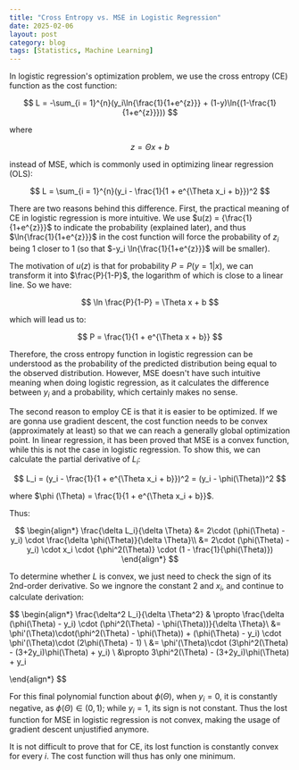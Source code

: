 ```yaml
---
title: "Cross Entropy vs. MSE in Logistic Regression"
date: 2025-02-06
layout: post
category: blog
tags: [Statistics, Machine Learning]
---
```



In logistic regression's optimization problem, we use the cross entropy (CE) function as the cost function:

$$
L = -\sum_{i = 1}^{n}(y_i\ln{\frac{1}{1+e^{z}}} + (1-y)\ln{(1-\frac{1}{1+e^{z}}}))
$$

where

$$
z = \Theta x + b
$$

instead of MSE, which is commonly used in optimizing linear regression (OLS):

$$
L = \sum_{i = 1}^{n}(y_i - \frac{1}{1 + e^{\Theta x_i + b}})^2
$$

There are two reasons behind this difference. First, the practical meaning of CE in logistic regression is more intuitive. We use $u(z) = {\frac{1}{1+e^{z}}}$ to indicate the probability (explained later), and thus $\ln{\frac{1}{1+e^{z}}}$ in the cost function will force the probability of $z_i$ being 1 closer to 1 (so that $-y_i \ln{\frac{1}{1+e^{z}}}$ will be smaller). 

The motivation of $u(z)$ is that for probability $P = P(y = 1 | x)$, we can transform it into $\frac{P}{1-P}$, the logarithm of which is close to a linear line. So we have:

$$
\ln \frac{P}{1-P} = \Theta x + b
$$

which will lead us to:

$$
P = \frac{1}{1 + e^{\Theta x + b}}
$$

Therefore, the cross entropy function in logistic regression can be understood as the probability of the predicted distribution being equal to the observed distribution. However, MSE doesn't have such intuitive meaning when doing logistic regression, as it calculates the difference between $y_i$ and a probability, which certainly makes no sense.

The second reason to employ CE is that it is easier to be optimized. If we are gonna use gradient descent, the cost function needs to be convex (approximately at least) so that we can reach a generally global optimization point. In linear regression, it has been proved that MSE is a convex function, while this is not the case in logistic regression. To show this, we can calculate the partial derivative of $L_i$:

$$
L_i = (y_i - \frac{1}{1 + e^{\Theta x_i + b}})^2 
= (y_i - \phi(\Theta))^2
$$

where $\phi (\Theta) = \frac{1}{1 + e^{\Theta x_i + b}}$.

Thus:

$$
\begin{align*}
\frac{\delta L_i}{\delta \Theta} &= 
2\cdot (\phi(\Theta) - y_i) \cdot \frac{\delta \phi(\Theta)}{\delta \Theta}\\
&=
2\cdot (\phi(\Theta) - y_i) \cdot x_i \cdot {\phi^2(\Theta)} \cdot (1 - \frac{1}{\phi(\Theta)})
\end{align*}
$$

To determine whether $L$ is convex, we just need to check the sign of its 2nd-order derivative. So we ingnore the constant $2$ and $x_i$, and continue to calculate derivation:

$$
\begin{align*}
\frac{\delta^2 L_i}{\delta \Theta^2} & \propto
\frac{\delta (\phi(\Theta) - y_i) \cdot (\phi^2(\Theta) - \phi(\Theta))}{\delta \Theta}\\ &=
\phi'(\Theta)\cdot(\phi^2(\Theta) - \phi(\Theta)) + (\phi(\Theta) - y_i) \cdot \phi'(\Theta)\cdot (2\phi(\Theta) - 1) \\ &=
\phi'(\Theta)\cdot (3\phi^2(\Theta) - (3+2y_i)\phi(\Theta) + y_i) \\ &\propto
3\phi^2(\Theta) - (3+2y_i)\phi(\Theta) + y_i

\end{align*}
$$

For this final polynomial function about $\phi(\Theta)$, when $y_i = 0$, it is constantly negative, as $\phi(\Theta) \in (0, 1)$; while $y_i = 1$, its sign is not constant. Thus the lost function for MSE in logistic regression is not convex, making the usage of gradient descent unjustified anymore.

It is not difficult to prove that for CE, its lost function is constantly convex for every $i$. The cost function will thus has only one minimum. 
